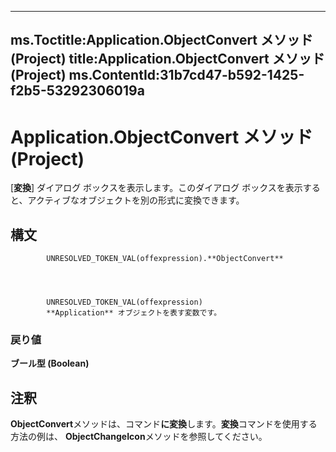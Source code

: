 

---
ms.Toctitle:Application.ObjectConvert メソッド (Project)
title:Application.ObjectConvert メソッド (Project)
ms.ContentId:31b7cd47-b592-1425-f2b5-53292306019a
---
# Application.ObjectConvert メソッド (Project)




[**変換**] ダイアログ ボックスを表示します。このダイアログ ボックスを表示すると、アクティブなオブジェクトを別の形式に変換できます。

## 構文

            UNRESOLVED_TOKEN_VAL(offexpression).**ObjectConvert**




            UNRESOLVED_TOKEN_VAL(offexpression)
            **Application** オブジェクトを表す変数です。

### 戻り値
**ブール型 (Boolean)**





## 注釈
**ObjectConvert**メソッドは、コマンド**に変換**します。**変換**コマンドを使用する方法の例は、 **ObjectChangeIcon**メソッドを参照してください。




